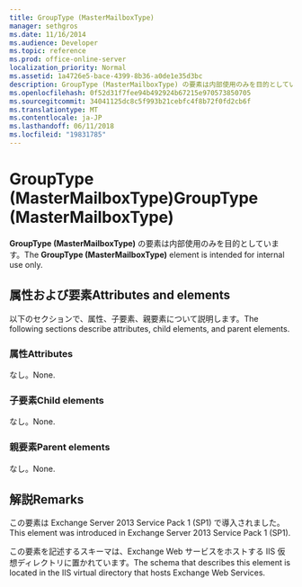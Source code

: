 ```yaml
---
title: GroupType (MasterMailboxType)
manager: sethgros
ms.date: 11/16/2014
ms.audience: Developer
ms.topic: reference
ms.prod: office-online-server
localization_priority: Normal
ms.assetid: 1a4726e5-bace-4399-8b36-a0de1e35d3bc
description: GroupType (MasterMailboxType) の要素は内部使用のみを目的としています。
ms.openlocfilehash: 0f52d31f7fee94b492924b67215e970573850705
ms.sourcegitcommit: 34041125dc8c5f993b21cebfc4f8b72f0fd2cb6f
ms.translationtype: MT
ms.contentlocale: ja-JP
ms.lasthandoff: 06/11/2018
ms.locfileid: "19831785"
---
```

# <a name="grouptype-mastermailboxtype"></a><span data-ttu-id="8de3c-103">GroupType (MasterMailboxType)</span><span class="sxs-lookup"><span data-stu-id="8de3c-103">GroupType (MasterMailboxType)</span></span>

<span data-ttu-id="8de3c-104">**GroupType (MasterMailboxType)** の要素は内部使用のみを目的としています。</span><span class="sxs-lookup"><span data-stu-id="8de3c-104">The **GroupType (MasterMailboxType)** element is intended for internal use only.</span></span> 

## <a name="attributes-and-elements"></a><span data-ttu-id="8de3c-105">属性および要素</span><span class="sxs-lookup"><span data-stu-id="8de3c-105">Attributes and elements</span></span>

<span data-ttu-id="8de3c-106">以下のセクションで、属性、子要素、親要素について説明します。</span><span class="sxs-lookup"><span data-stu-id="8de3c-106">The following sections describe attributes, child elements, and parent elements.</span></span>
  
### <a name="attributes"></a><span data-ttu-id="8de3c-107">属性</span><span class="sxs-lookup"><span data-stu-id="8de3c-107">Attributes</span></span>

<span data-ttu-id="8de3c-108">なし。</span><span class="sxs-lookup"><span data-stu-id="8de3c-108">None.</span></span>
  
### <a name="child-elements"></a><span data-ttu-id="8de3c-109">子要素</span><span class="sxs-lookup"><span data-stu-id="8de3c-109">Child elements</span></span>

<span data-ttu-id="8de3c-110">なし。</span><span class="sxs-lookup"><span data-stu-id="8de3c-110">None.</span></span>
  
### <a name="parent-elements"></a><span data-ttu-id="8de3c-111">親要素</span><span class="sxs-lookup"><span data-stu-id="8de3c-111">Parent elements</span></span>

<span data-ttu-id="8de3c-112">なし。</span><span class="sxs-lookup"><span data-stu-id="8de3c-112">None.</span></span>
  
## <a name="remarks"></a><span data-ttu-id="8de3c-113">解説</span><span class="sxs-lookup"><span data-stu-id="8de3c-113">Remarks</span></span>

<span data-ttu-id="8de3c-114">この要素は Exchange Server 2013 Service Pack 1 (SP1) で導入されました。</span><span class="sxs-lookup"><span data-stu-id="8de3c-114">This element was introduced in Exchange Server 2013 Service Pack 1 (SP1).</span></span>
  
<span data-ttu-id="8de3c-115">この要素を記述するスキーマは、Exchange Web サービスをホストする IIS 仮想ディレクトリに置かれています。</span><span class="sxs-lookup"><span data-stu-id="8de3c-115">The schema that describes this element is located in the IIS virtual directory that hosts Exchange Web Services.</span></span>
  

